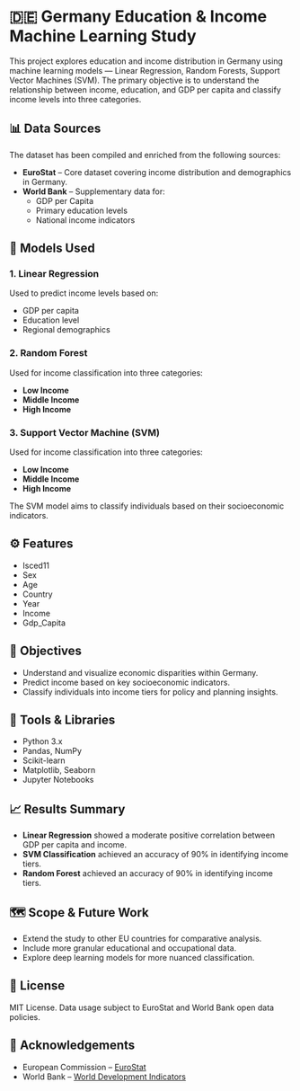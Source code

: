 # 🇩🇪 Germany Education & Income Machine Learning Study

This project explores education and income distribution in Germany using machine learning models — Linear Regression, Random Forests, Support Vector Machines (SVM). The primary objective is to understand the relationship between income, education, and GDP per capita and classify income levels into three categories.

## 📊 Data Sources

The dataset has been compiled and enriched from the following sources:

- **EuroStat** – Core dataset covering income distribution and demographics in Germany.
- **World Bank** – Supplementary data for:
  - GDP per Capita
  - Primary education levels
  - National income indicators

## 🧠 Models Used

### 1. Linear Regression
Used to predict income levels based on:
- GDP per capita
- Education level
- Regional demographics

### 2. Random Forest
Used for income classification into three categories:
- **Low Income**
- **Middle Income**
- **High Income**

### 3. Support Vector Machine (SVM)
Used for income classification into three categories:
- **Low Income**
- **Middle Income**
- **High Income**

The SVM model aims to classify individuals based on their socioeconomic indicators.

## ⚙️ Features
- Isced11
- Sex
- Age
- Country
- Year
- Income
- Gdp_Capita
  
## 🧪 Objectives

- Understand and visualize economic disparities within Germany.
- Predict income based on key socioeconomic indicators.
- Classify individuals into income tiers for policy and planning insights.

## 🧰 Tools & Libraries

- Python 3.x
- Pandas, NumPy
- Scikit-learn
- Matplotlib, Seaborn
- Jupyter Notebooks


## 📈 Results Summary

- **Linear Regression** showed a moderate positive correlation between GDP per capita and income.
- **SVM Classification** achieved an accuracy of 90% in identifying income tiers.
- **Random Forest** achieved an accuracy of 90% in identifying income tiers. 

## 🗺️ Scope & Future Work

- Extend the study to other EU countries for comparative analysis.
- Include more granular educational and occupational data.
- Explore deep learning models for more nuanced classification.

## 📝 License

MIT License. Data usage subject to EuroStat and World Bank open data policies.

## 🙌 Acknowledgements

- European Commission – [EuroStat](https://ec.europa.eu/eurostat)
- World Bank – [World Development Indicators](https://data.worldbank.org/)
